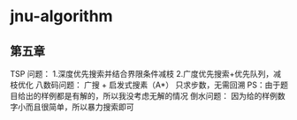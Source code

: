 # jnu-algorithm
## 第五章
TSP 问题：
1.深度优先搜索并结合界限条件减枝
2.广度优先搜索+优先队列，减枝优化
八数码问题：
广搜 + 启发式搜素（A*）
只求步数，无需回溯
PS：由于题目给出的样例都是有解的，所以我没考虑无解的情况
倒水问题：
因为给的样例数字小而且很简单，所以暴力搜索即可
